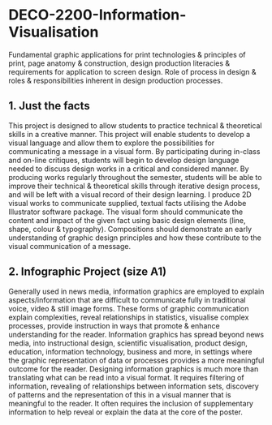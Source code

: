 # DECO-2200-Information-Visualisation
Fundamental graphic applications for print technologies &amp; principles of print, page anatomy &amp; construction, design production literacies &amp; requirements for application to screen design. Role of process in design &amp; roles &amp; responsibilities inherent in design production processes.

## 1. Just the facts
This project is designed to allow students to practice technical & theoretical skills in a creative manner. This project will enable students to develop a visual language and allow them to explore the possibilities for communicating a message in a visual form. By participating during in-class and on-line critiques, students will begin to develop design language needed to discuss design works in a critical and considered manner. By producing works regularly throughout the semester, students will be able to improve their technical & theoretical skills through iterative design process, and will be left with a visual record of their design learning. I produce 2D visual works to communicate supplied, textual facts utilising the Adobe Illustrator software package. The visual form should communicate the content and impact of the given fact using basic design elements (line, shape, colour & typography). Compositions should
demonstrate an early understanding of graphic design principles and how these contribute to the visual communication of a message.

## 2. Infographic Project (size A1)
Generally used in news media, information graphics are employed to explain aspects/information that are difficult to communicate fully in traditional voice, video & still image forms. These forms of
graphic communication explain complexities, reveal relationships in statistics, visualise complex processes, provide instruction in ways that promote & enhance understanding for the reader. Information graphics has spread beyond news media, into instructional design, scientific visualisation, product design, education, information technology, business and more, in settings where the graphic representation of data or processes provides a more meaningful outcome for the reader. Designing information graphics is much more than translating what can be read into a visual format. It requires filtering of information, revealing of relationships between information sets,
discovery of patterns and the representation of this in a visual manner that is meaningful to the reader. It often requires the inclusion of supplementary information to help reveal or explain the data at the core of the poster.
